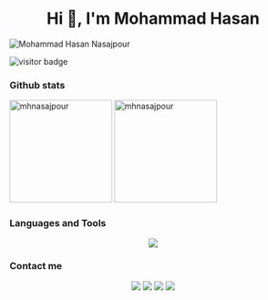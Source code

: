 <h1 align="center">Hi 👋, I'm Mohammad Hasan</h1>

<img src="https://user-images.githubusercontent.com/75223567/136923228-fee164da-c083-4d60-851a-1f2a4fb80c13.gif" alt="Mohammad Hasan Nasajpour"/>

![visitor badge](https://visitor-badge.glitch.me/badge?page_id=jwenjian.visitor-badge)


<h3 align="left">Github stats</h3>

<span><img src="https://github-readme-stats.vercel.app/api?username=mhnasajpour&count_private=true&show_icons=true&border_radius=10" alt="mhnasajpour" height="180" />
<img src="https://github-readme-stats.vercel.app/api/top-langs/?username=mhnasajpour&border_radius=10&langs_count=6&layout=compact" alt="mhnasajpour" height="180" /></span>

<div>
  <h3 align="left">Languages and Tools</h3>
  <p align="center">
    <a href="https://skillicons.dev">
      <img src="https://skillicons.dev/icons?i=python,django,postgres,sqlite,docker,c,cpp,qt,html,css,js,git,linux,vscode" />
    </a>
  </p>
 </div>

<h3 align="left">Contact me</h3>
<p align="center">
  <a href="https://t.me/mhnasajpour"><img src="https://img.shields.io/badge/Telegram-2CA5E0?style=for-the-badge&logo=telegram&logoColor=white"></a>
  <a href="mailto:mhnasajpour@gmail.com"><img src="https://img.shields.io/badge/Gmail-D14836?style=for-the-badge&logo=gmail&logoColor=white"></a>
  <a href="https://www.linkedin.com/in/nasajpour"><img src="https://img.shields.io/badge/LinkedIn-0077B5?style=for-the-badge&logo=linkedin&logoColor=white"></a>
  <a href="https://join.skype.com/invite/AVY9OHGdcf36"><img src="https://img.shields.io/badge/Skype-00AFF0?style=for-the-badge&logo=skype&logoColor=white"></a>
</p>
